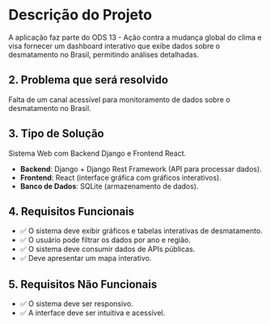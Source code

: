 # Descrição do Projeto

A aplicação faz parte do ODS 13 - Ação contra a mudança global do clima e visa fornecer um dashboard interativo que exibe dados sobre o desmatamento no Brasil, permitindo análises detalhadas.

## 2. Problema que será resolvido

Falta de um canal acessível para monitoramento de dados sobre o desmatamento no Brasil.

## 3. Tipo de Solução

Sistema Web com Backend Django e Frontend React.

- **Backend**: Django + Django Rest Framework (API para processar dados).
- **Frontend**: React (interface gráfica com gráficos interativos).
- **Banco de Dados**: SQLite (armazenamento de dados).

## 4. Requisitos Funcionais

- ✅ O sistema deve exibir gráficos e tabelas interativas de desmatamento.
- ✅ O usuário pode filtrar os dados por ano e região.
- ✅ O sistema deve consumir dados de APIs públicas.
- ✅ Deve apresentar um mapa interativo.

## 5. Requisitos Não Funcionais

- ✅ O sistema deve ser responsivo.
- ✅ A interface deve ser intuitiva e acessível.



